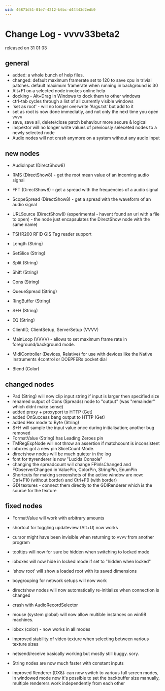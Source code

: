 ```yaml
---
uid: 46871d51-01e7-4212-b6bc-d44443d2edb0
---
```


# Change Log - vvvv33beta2
released on 31 01 03  

## general
* added: a whole bunch of help files.  
* changed: default maximum framerate set to 120 to save cpu in trivial patches. default maximum framerate when running in background is 30  
* Alt+F1 on a selected node invokes online help  
* docking - Alt+Drag in Windows to dock them to other windows  
* ctrl-tab cycles through a list of all currently visible windows  
* 'set as root' - will no longer overwrite 'Args.txt' but add to it  
* set as root is now done immediatly, and not only the next time you open vvvv  
* save, save all, delete/close patch behaviour more secure & logical  
* inspektor will no longer write values of previously seleceted nodes to a newly selected node  
* Audio nodes will not crash anymore on a system without any audio input  

## new nodes
* AudioInput (DirectShow8)  
* RMS (DirectShow8) - get the root mean value of an incoming audio signal  

* FFT (DirectShow8) - get a spread with the frequencies of a audio signal  
* ScopeSpread (DirectShow8) - get a spread with the waveform of an audio signal  
* URLSource (DirectShow8) (experimental - havent found an url with a file to open) - the node just encapsulates the DirectShow node with the same name)  
* TSHR200 RFID GIS Tag reader support  
* Length (String)  
* SetSlice (String)  
* Split (String)  
* Shift (String)  
* Cons (String)  
* QueueSpread (String)  
* RingBuffer (String)  
* S+H (String)  
* EQ (String)  
* ClientID, ClientSetup, ServerSetup (VVVV)  
* MainLoop (VVVV) - allows to set maximum frame rate in foreground/background mode.  
* MidiController (Devices, Relative) for use with devices like the Native Instruments 4control or DOEPFERs pocket dial  
* Blend (Color)  

## changed nodes
* Pad (String) will now clip input string if input is larger then specified size  
* renamed output of Cons (Spreads) node to "output" (was "remainder" which didnt make sense)  
* added proxy + proxyport to HTTP (Get)  
* added OnSuccess bang output to HTTP (Get)  
* added Hex mode to Byte (String)  
* S+H will sample the input value once during initialisation; another bug removed  
* FormatValue (String) has Leading Zeroes pin  
* TMRegExpNode will not throw an assertion if matchcount is inconsistent  
* ioboxes got a new pin SliceCount Mode.  
* directshow nodes will be much quieter in the log  
* font for ttyrenderer is now "Lucida Console"  
* changing the spreadcount will change FPinIsChanged and FObserverChanged in ValuePin, ColorPin, StringPin, EnumPin  
* Shortcuts for making screenshots of the active window are now: Ctrl+F10 (without border) and Ctrl+F9 (with border)  
* GDI textures - connect them directly to the GDIRenderer which is the source for the texture  
       
## fixed nodes
* FormatValue will work with arbitrary amounts  
* shortcut for toggling updateview (Alt+U) now works  
* cursor might have been invisible when returning to vvvv from another program  

* tooltips will now for sure be hidden when switching to locked mode  
* ioboxes will now hide in locked mode if set to "hidden when locked"  
* 'show root' will show a loaded root with its saved dimensions  
* boygrouping for network setups will now work  
* directshow nodes will now automatically re-initialize when connection is changed  
* crash with AudioRecordSelector  
* mouse (system global) will now allow multible instances on win98 machines.  
* iobox (color) - now works in all modes  
* improved stability of video texture when selecting between various texture sizes  
* netsend/receive basically working but mostly still buggy. sory.  
* String nodes are now much faster with constant inputs  
* improved Renderer (DX8): can now switch to various full screen modes, in windowed mode now it's possible to set the backbuffer size manually, multiple renderers work independently from each other